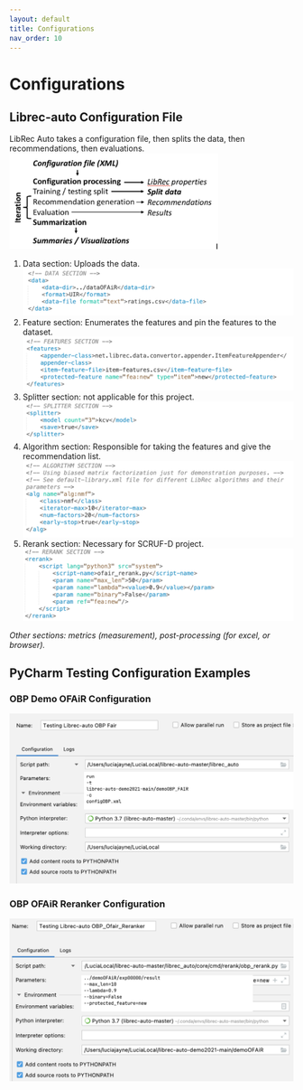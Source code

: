 ```yaml
---
layout: default
title: Configurations
nav_order: 10
---
```

# Configurations
## Librec-auto Configuration File
LibRec Auto takes a configuration file, then splits the data, then recommendations, then evaluations.
<img src="content/configurations/librec-auto_conf.png" width="370" height="170" />

1. Data section: Uploads the data.
![data_conf](content/configurations/librec-auto/data_conf.png)
2. Feature section: Enumerates the features and pin the features to the dataset.
![fea_config](content/configurations/librec-auto/fea_conf.png)
3. Splitter section: not applicable for this project.
![splitter_config](content/configurations/librec-auto/splitter_conf.png)
4. Algorithm section: Responsible for taking the features and give the recommendation list.
![alg_config](content/configurations/librec-auto/alg_conf.png)
5. Rerank section: Necessary for SCRUF-D project.
![rerank_config](content/configurations/librec-auto/rr_conf.png)

*Other sections: metrics (measurement), post-processing (for excel, or browser).*

## PyCharm Testing Configuration Examples

### OBP Demo OFAiR Configuration
![obp_demo_ofair](content/configurations/obpfair_conf.png)

### OBP OFAiR Reranker Configuration
![](content/configurations/obp_rr_conf.png)
